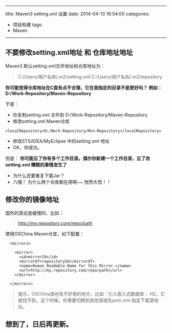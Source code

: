 ﻿----
title: Maven3 setting.xml 设置
date: 2014-04-13 16:54:00
categories: 
- 项目构建
tags:
- Maven
----


## 不要修改setting.xml地址 和 仓库地址地址

Maven3 默认setting.xml文件地址和仓库地址为：
> C:/Users/用户名称/.m2/setting.xml
> C:/Users/用户名称/.m2/repository

**你可能觉得仓库地址在C盘有点不合理，它在我指定的目录不是更好吗？  例如：D:/Work-Repository/Maven-Repository**

于是：
* 你复制setting.xml 文件到 D:/Work-Repository/Maven-Repository
* 修改setting.xml Maven仓库
```
<localRepository>D:/Work-Repository/Mvn-Repository</localRepository>
```
* 修改STS/IDEA/MyEclipse 中的setting.xml 地址
* OK，你成功。

但是：
**你可能忘了你有多个工作目录。偶尔你新建一个工作目录，忘了改setting.xml
糟糕的事情发生了**
* 为什么还要重复下载Jar？
* 八嘎！ 为什么两个仓库都在用啊~~   恍然大悟！！

## 修改你的镜像地址
国外的源总是缓慢的，比如：
> http://my.repository.com/repo/path

使用OSChina Maven仓库，如下配置：
```
  <mirrors>

    <mirror>
      <id>mirrorId</id>
      <mirrorOf>repositoryId</mirrorOf>
      <name>Human Readable Name for this Mirror.</name>
      <url>http://my.repository.com/repo/path</url>
    </mirror>
    
  </mirrors>
```
> 提示，OSChina源也有不好使的地方，比如：引入嵌入式数据库： H2，它就找不到，这个时候，你需要切换到其他源或在pom.xml 指定下载源地址。

## 想到了，日后再更新。






